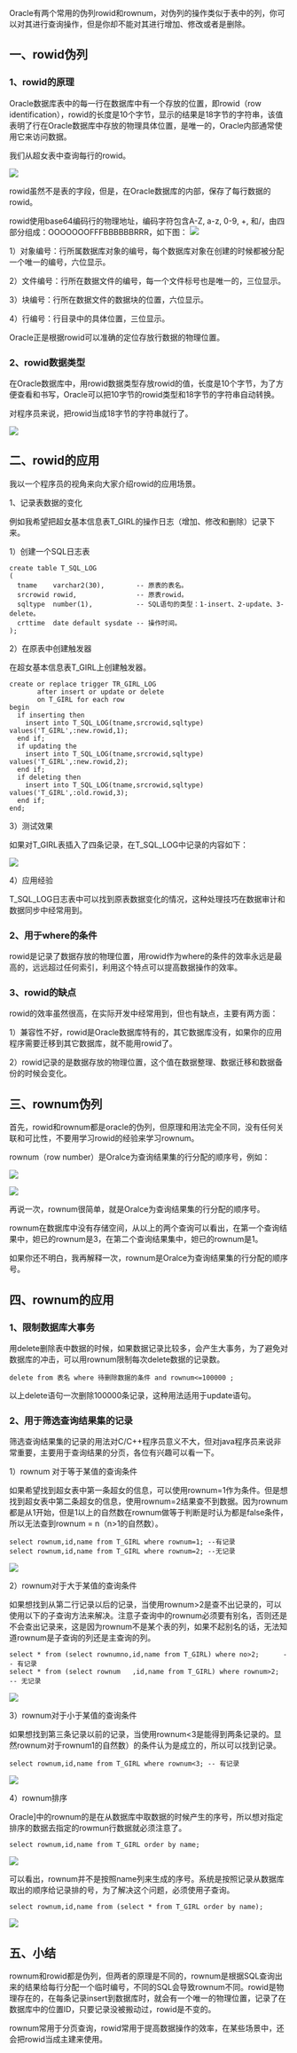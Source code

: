 Oracle有两个常用的伪列rowid和rownum，对伪列的操作类似于表中的列，你可以对其进行查询操作，但是你却不能对其进行增加、修改或者是删除。

## 一、rowid伪列

### 1、rowid的原理

Oracle数据库表中的每一行在数据库中有一个存放的位置，即rowid（row identification），rowid的长度是10个字节，显示的结果是18字节的字符串，该值表明了行在Oracle数据库中存放的物理具体位置，是唯一的，Oracle内部通常使用它来访问数据。

我们从超女表中查询每行的rowid。

![](./image/16.1.png)

rowid虽然不是表的字段，但是，在Oracle数据库的内部，保存了每行数据的rowid。

rowid使用base64编码行的物理地址，编码字符包含A-Z, a-z, 0-9, +, 和/，由四部分组成：OOOOOOOFFFBBBBBBRRR，如下图：
![](./image/16.2.png)

1）对象编号：行所属数据库对象的编号，每个数据库对象在创建的时候都被分配一个唯一的编号，六位显示。

2）文件编号：行所在数据文件的编号，每一个文件标号也是唯一的，三位显示。

3）块编号：行所在数据文件的数据块的位置，六位显示。

4）行编号：行目录中的具体位置，三位显示。

Oracle正是根据rowid可以准确的定位存放行数据的物理位置。

### 2、rowid数据类型

在Oracle数据库中，用rowid数据类型存放rowid的值，长度是10个字节，为了方便查看和书写，Oracle可以把10字节的rowid类型和18字节的字符串自动转换。

对程序员来说，把rowid当成18字节的字符串就行了。

![](./image/16.3.png)

## 二、rowid的应用

我以一个程序员的视角来向大家介绍rowid的应用场景。

1、记录表数据的变化

例如我希望把超女基本信息表T_GIRL的操作日志（增加、修改和删除）记录下来。

1）创建一个SQL日志表

```mysql
create table T_SQL_LOG
(
  tname    varchar2(30),        -- 原表的表名。
  srcrowid rowid,               -- 原表rowid。
  sqltype  number(1),           -- SQL语句的类型：1-insert、2-update、3-delete。
  crttime  date default sysdate -- 操作时间。
);
```

2）在原表中创建触发器

在超女基本信息表T_GIRL上创建触发器。

```mysql
create or replace trigger TR_GIRL_LOG
       after insert or update or delete
       on T_GIRL for each row
begin
  if inserting then
    insert into T_SQL_LOG(tname,srcrowid,sqltype) values('T_GIRL',:new.rowid,1);
  end if;
  if updating the
    insert into T_SQL_LOG(tname,srcrowid,sqltype) values('T_GIRL',:new.rowid,2);
  end if;
  if deleting then
    insert into T_SQL_LOG(tname,srcrowid,sqltype) values('T_GIRL',:old.rowid,3);
  end if;
end;
```



3）测试效果

如果对T_GIRL表插入了四条记录，在T_SQL_LOG中记录的内容如下：

![](./image/16.4.png)

4）应用经验

T_SQL_LOG日志表中可以找到原表数据变化的情况，这种处理技巧在数据审计和数据同步中经常用到。

### 2、用于where的条件

rowid是记录了数据存放的物理位置，用rowid作为where的条件的效率永远是最高的，远远超过任何索引，利用这个特点可以提高数据操作的效率。

### 3、rowid的缺点

rowid的效率虽然很高，在实际开发中经常用到，但也有缺点，主要有两方面：

1）兼容性不好，rowid是Oracle数据库特有的，其它数据库没有，如果你的应用程序需要迁移到其它数据库，就不能用rowid了。

2）rowid记录的是数据存放的物理位置，这个值在数据整理、数据迁移和数据备份的时候会变化。

## 三、rownum伪列

首先，rowid和rownum都是oracle的伪列，但原理和用法完全不同，没有任何关联和可比性，不要用学习rowid的经验来学习rownum。

rownum（row number）是Oralce为查询结果集的行分配的顺序号，例如：

![](./image/16.5.png)

![](./image/16.6.png)

再说一次，rownum很简单，就是Oralce为查询结果集的行分配的顺序号。

rownum在数据库中没有存储空间，从以上的两个查询可以看出，在第一个查询结果中，妲已的rownum是3，在第二个查询结果集中，妲已的rownum是1。

如果你还不明白，我再解释一次，rownum是Oralce为查询结果集的行分配的顺序号。

## 四、rownum的应用

### 1、限制数据库大事务

用delete删除表中数据的时候，如果数据记录比较多，会产生大事务，为了避免对数据库的冲击，可以用rownum限制每次delete数据的记录数。

`delete from 表名 where 待删除数据的条件 and rownum<=100000 ;`

以上delete语句一次删除100000条记录，这种用法适用于update语句。

### 2、用于筛选查询结果集的记录

筛选查询结果集的记录的用法对C/C++程序员意义不大，但对java程序员来说非常重要，主要用于查询结果的分页，各位有兴趣可以看一下。

1）rownum 对于等于某值的查询条件

如果希望找到超女表中第一条超女的信息，可以使用rownum=1作为条件。但是想找到超女表中第二条超女的信息，使用rownum=2结果查不到数据。因为rownum都是从1开始，但是1以上的自然数在rownum做等于判断是时认为都是false条件，所以无法查到rownum = n（n>1的自然数）。

```mysql
select rownum,id,name from T_GIRL where rownum=1; --有记录
select rownum,id,name from T_GIRL where rownum=2; --无记录
```

![](./image/16.7.png)

2）rownum对于大于某值的查询条件

如果想找到从第二行记录以后的记录，当使用rownum>2是查不出记录的，可以使用以下的子查询方法来解决。注意子查询中的rownum必须要有别名，否则还是不会查出记录来，这是因为rownum不是某个表的列，如果不起别名的话，无法知道rownum是子查询的列还是主查询的列。

```mysql
select * from (select rownumno,id,name from T_GIRL) where no>2;      -- 有记录
select * from (select rownum   ,id,name from T_GIRL) where rownum>2;  -- 无记录
```



![](./image/16.8.png)

3）rownum对于小于某值的查询条件

如果想找到第三条记录以前的记录，当使用rownum<3是能得到两条记录的。显然rownum对于rownum1的自然数）的条件认为是成立的，所以可以找到记录。

`select rownum,id,name from T_GIRL where rownum<3; -- 有记录`

![](./image/16.9.png)

4）rownum排序

Oracle]中的rownum的是在从数据库中取数据的时候产生的序号，所以想对指定排序的数据去指定的rowmun行数据就必须注意了。

`select rownum,id,name from T_GIRL order by name;`

![](./image/16.10.png)

可以看出，rownum并不是按照name列来生成的序号。系统是按照记录从数据库取出的顺序给记录排的号，为了解决这个问题，必须使用子查询。

`select rownum,id,name from (select * from T_GIRL order by name);`

![](./image/16.11.png)

## 五、小结

rownum和rowid都是伪列，但两者的原理是不同的，rownum是根据SQL查询出来的结果给每行分配一个临时编号，不同的SQL会导致rownum不同。rowid是物理存在的，在每条记录insert到数据库时，就会有一个唯一的物理位置，记录了在数据库中的位置ID，只要记录没被搬动过，rowid是不变的。

rownum常用于分页查询，rowid常用于提高数据操作的效率，在某些场景中，还会把rowid当成主建来使用。
